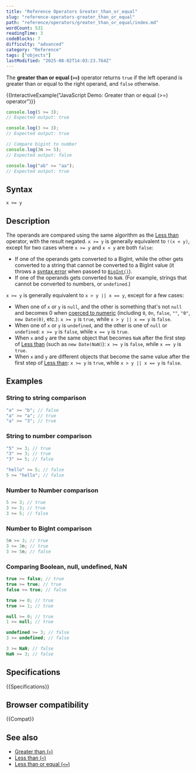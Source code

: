 ```yaml
---
title: "Reference Operators Greater_than_or_equal"
slug: "reference-operators-greater_than_or_equal"
path: "reference/operators/greater_than_or_equal/index.md"
wordCount: 531
readingTime: 3
codeBlocks: 7
difficulty: "advanced"
category: "Reference"
tags: ["objects"]
lastModified: "2025-08-02T14:03:23.764Z"
---
```



The **greater than or equal (`>=`)** operator returns `true` if
the left operand is greater than or equal to the right operand, and `false`
otherwise.

{{InteractiveExample("JavaScript Demo: Greater than or equal (>=) operator")}}

```js interactive-example
console.log(5 >= 3);
// Expected output: true

console.log(3 >= 3);
// Expected output: true

// Compare bigint to number
console.log(3n >= 5);
// Expected output: false

console.log("ab" >= "aa");
// Expected output: true
```

## Syntax

```js-nolint
x >= y
```

## Description

The operands are compared using the same algorithm as the [Less than](/en-US/docs/Web/JavaScript/Reference/Operators/Less_than) operator, with the result negated. `x >= y` is generally equivalent to `!(x < y)`, except for two cases where `x >= y` and `x < y` are both `false`:

- If one of the operands gets converted to a BigInt, while the other gets converted to a string that cannot be converted to a BigInt value (it throws a [syntax error](/en-US/docs/Web/JavaScript/Reference/Errors/Invalid_BigInt_syntax) when passed to [`BigInt()`](/en-US/docs/Web/JavaScript/Reference/Global_Objects/BigInt/BigInt)).
- If one of the operands gets converted to `NaN`. (For example, strings that cannot be converted to numbers, or `undefined`.)

`x >= y` is generally equivalent to `x > y || x == y`, except for a few cases:

- When one of `x` or `y` is `null`, and the other is something that's not `null` and becomes 0 when [coerced to numeric](/en-US/docs/Web/JavaScript/Guide/Data_structures#numeric_coercion) (including `0`, `0n`, `false`, `""`, `"0"`, `new Date(0)`, etc.): `x >= y` is `true`, while `x > y || x == y` is `false`.
- When one of `x` or `y` is `undefined`, and the other is one of `null` or `undefined`: `x >= y` is `false`, while `x == y` is `true`.
- When `x` and `y` are the same object that becomes `NaN` after the first step of [Less than](/en-US/docs/Web/JavaScript/Reference/Operators/Less_than) (such as `new Date(NaN)`): `x >= y` is `false`, while `x == y` is `true`.
- When `x` and `y` are different objects that become the same value after the first step of [Less than](/en-US/docs/Web/JavaScript/Reference/Operators/Less_than): `x >= y` is `true`, while `x > y || x == y` is `false`.

## Examples

### String to string comparison

```js
"a" >= "b"; // false
"a" >= "a"; // true
"a" >= "3"; // true
```

### String to number comparison

```js
"5" >= 3; // true
"3" >= 3; // true
"3" >= 5; // false

"hello" >= 5; // false
5 >= "hello"; // false
```

### Number to Number comparison

```js
5 >= 3; // true
3 >= 3; // true
3 >= 5; // false
```

### Number to BigInt comparison

```js
5n >= 3; // true
3 >= 3n; // true
3 >= 5n; // false
```

### Comparing Boolean, null, undefined, NaN

```js
true >= false; // true
true >= true; // true
false >= true; // false

true >= 0; // true
true >= 1; // true

null >= 0; // true
1 >= null; // true

undefined >= 3; // false
3 >= undefined; // false

3 >= NaN; // false
NaN >= 3; // false
```

## Specifications

{{Specifications}}

## Browser compatibility

{{Compat}}

## See also

- [Greater than (`>`)](/en-US/docs/Web/JavaScript/Reference/Operators/Greater_than)
- [Less than (`<`)](/en-US/docs/Web/JavaScript/Reference/Operators/Less_than)
- [Less than or equal (`<=`)](/en-US/docs/Web/JavaScript/Reference/Operators/Less_than_or_equal)
